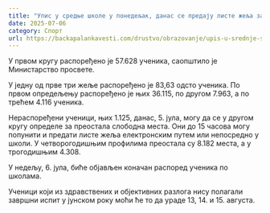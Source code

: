 ```yaml
---
title: "Упис у средње школе у понедељак, данас се предају листе жеља за преостала места"
date: 2025-07-06
category: Спорт
url: https://backapalankavesti.com/drustvo/obrazovanje/upis-u-srednje-skole-u-ponedeljak-danas-se-predaju-liste-zelja-za-preostala-mesta/
---
```


У првом кругу распоређено је 57.628 ученика, саопштило је Министарство просвете.

У једну од прве три жеље распоређено је 83,63 одсто ученика. По првом опредељењу распоређено је њих 36.115, по другом 7.963, а по трећем 4.116 ученика.

Нераспоређени ученици, њих 1.125, данас, 5. јула, могу да се у другом кругу определе за преостала слободна места. Они до 15 часова могу попунити и предати листе жеља електронским путем или непосредно у школи. У четворогодишњим профилима преостала су 8.182 места, а у трогодишњим 4.308.

У недељу, 6. јула, биће објављен коначан распоред ученика по школама.

Ученици који из здравствених и објективних разлога нису полагали завршни испит у јунском року моћи ће то да ураде 13, 14. и 15. августа.
